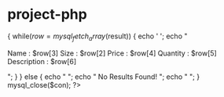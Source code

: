 # project-php
{ while($row = mysql_fetch_array($result)) { echo '  '; echo "

Name	:	$row[3]
Size	:	$row[2]
Price	:	$row[4]
Quantity	:	$row[5]
Description	:	$row[6]
  
"; } } else { echo "
"; echo "
No Results Found!
"; echo "
"; } mysql_close($con); ?> 
